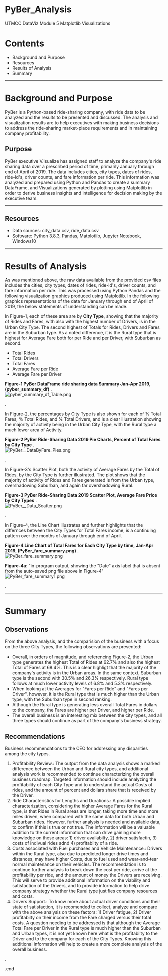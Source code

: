 # PyBer_Analysis
UTMCC DataViz Module 5 Matplotlib Visualizations

# Contents
  * Background and Purpose
  * Resources
  * Results of Analysis
  * Summary 

---

# Background and Purpose
PyBer is a Python-based ride-sharing company, with ride data to be analyzed and the results to be presented and discussed. The analysis and visualization results are to help executives with making business decisions to address the ride-sharing market-place requirements and in maintaining company profitability. 


## Purpose
PyBer executive V.Isualize has assigned staff to analyze the company's ride sharing data over a prescribed period of time, primarily January through end of April of 2019. The data includes cities, city types, dates of rides, ride-id's, driver counts, and fare information per ride. This information was analyzed and prepared using Python and Pandas to create a summary DataFrame, and Visualizations generated by plotting using Matplotlib in order to derive business insights and intelligence for decision making by the executive team.


---
## Resources
  - Data sources: city_data.csv, ride_data.csv 
  - Software: Python 3.8.3, Pandas, Matplotlib, Jupyter Notebook, Windows10


---


# Results of Analysis

As was mentioned above, the raw data available from the provided csv files includes the cities, city types, dates of rides, ride-id's, driver counts, and fare information per ride. This was processed using Python Pandas and the following visualization graphics produced using Matplotlib. In the following graphics representations of the data for January through end of April of 2019, the below statements of understanding can be made.

In Figure-1, each of these area are by **City Type**, showing that the majority of Rides and Fares, with also with the highest number of Drivers, is in the Urban City Type. The second highest of Totals for Rides, Drivers and Fares are in the Suburban type. As a noted difference, it is the Rural type that is highest for Average Fare both for per Ride and per Driver, with Suburban as second.     
  - Total Rides 
  - Total Drivers  
  - Total Fares  
  - Average Fare per Ride  
  - Average Fare per Driver

**Figure-1 PyBer DataFrame ride sharing data Summary Jan-Apr 2019, (pyber_summary_df)**  .  
  ![pyber_summary_df_Table.png](https://github.com/larrydodson/PyBer_Analysis/blob/master/Resources/pyber_summary_df_Table.png)


.

In Figure-2, the percentages by City Type is also shown for each of % Total Fares, % Total Rides, and % Total Drivers, and is a clear illustration showing the majority of activity being in the Urban City Type, with the Rural type a much lower area of Activity. 


**Figure-2 PyBer Ride-Sharing Data 2019 Pie Charts, Percent of Total Fares by City Type**   .     
  ![PyBer__DataByFare_Pies.png](https://github.com/larrydodson/PyBer_Analysis/blob/master/analysis/PyBer__DataByFare_Pies.png)



.

In Figure-3's Scatter Plot, both the activity of Average Fares by the Total of Rides, by the City Type is further illustrated. The plot shows that the majority of activity of Rides and Fares generated is from the Urban type, overshadowing Suburban, and again far overshadowing Rural.   

**Figure-3 PyBer Ride-Sharing Data 2019 Scatter Plot, Average Fare Price by City Types**    .  
  ![PyBer__Data_Scatter.png](https://github.com/larrydodson/PyBer_Analysis/blob/master/analysis/PyBer__Data_Scatter.png)





.


In Figure-4, the Line Chart illustrates and further highlights that the differnces between the City Types for Total Fares income, is a continuing pattern over the months of January through end of April. 

**Figure-4 Line Chart of Total Fares for Each City Type by time, Jan-Apr 2019, (PyBer_fare_summary.png)**   .   
  ![PyBer_fare_summary.png](https://github.com/larrydodson/PyBer_Analysis/blob/master/analysis/PyBer_fare_summary.png)


   **Figure-4a**: "in-program output, showing the "Date" axis label that is absent from the auto-saved png file above in Figure-4"
![PyBer_fare_summary1.png](https://github.com/larrydodson/PyBer_Analysis/blob/master/analysis/PyBer_fare_summary1.png)


.

--- 

# Summary

## Observations 
 From the above analysis, and the comparision of the business with a focus on the three City Types, the following observations are presented:

 * Overall, in orders of magnitude, and referencing Figure-2, the Urban type generates the highest Total of Rides at 62.7% and also the highest Total of Fares at 68.4%. This is a clear highligt that the majority of the company's activity is in the Urban areas. In the same context, Suburban type is the second with 30.5% and 26.3% respectively. Rural type follows at much lower activity levels of 6.8% and 5.3% respectively. 
 * When looking at the Averages for "Fares per Ride" and "Fares per Driver", however, it is the Rural type that is much higher than the Urban type, with the Suburban type in second ranking. 
 * Although the Rural type is generating less overall Total Fares in dollars to the company, the Fares are higher per Driver, and higher per Ride. 
 * The overall business is an interesting mix between the city types, and all three types should continue as part of the company's business strategy. 

## Recommendations
 Business recommendations to the CEO for addressing any disparities among the city types.
  1. Profitability Review.: The output from the data analysis shows a marked difference between the Urban and Rural city types, and additional analysis work is recommended to continue characterizing the overall business roadmap. Targeted information should include analyzing the profitability of each City Type and to understand the actual Costs of rides, and the amount of percent and dollars share that is received by the Driver. 
  2. Ride Characteristics for Lengths and Durations.:  A possible implied characterization, considering the higher Average Fares for the Rural type, is that Rides in Rural areas are longer, taking more time and more miles driven, when compared with the same data for both Urban and Suburban rides. However, further analysis is needed and available data, to confirm if this is true or not true. The information will be a valuable addition to the current information that can drive gaining more knowledge on these areas: 1) driver availabilty, 2) driver satisfactin, 3) costs of indivual rides adnd 4) profitabilty of a ride. 
  3. Costs associated with Fuel purchases and Vehicle Maintenance.:  Drivers within the Rural type, also due to predicted longer drive times and distances, may have higher Costs, due to fuel used and wear-and-tear normal maintenance on their vehicles. The recommendation is to continue further analysis to break down the cost per ride, arrive at the profitability per ride, and the amount of money the Drivers are receiving. This will serve to provide additional information on the viability and satisfaction of the Drivers, and to provide information to help drive company strategy whether the Rural type justifies company resources and costs. 
  4. Drivers Support.: To know more about actual driver conditions and their state of satisfaction, it is recomended to collect, analyze and compare with the above analysis on these factors: 1) Driver fatigue, 2) Driver profitabilty on their income from the Fare charged versus their total costs. A question needing to be addressed is that although the Average Total Fare per Driver in the Rural type is much higher than the Suburban and Urban types, it is not yet known here what is the profitabilty to the Driver and to the company for each of the City Types. Knowing this additional information will help to create a more complete analysis of the overall business.  
  
.

.end
